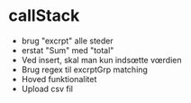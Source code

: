 # callStack


- brug "excrpt" alle steder
- erstat "Sum" med "total"
- Ved insert, skal man kun indsœtte vœrdien
- Brug regex til excrptGrp matching
- Hoved funktionalitet
- Upload csv fil

